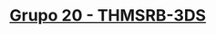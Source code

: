 # [Grupo 20 - THMSRB-3DS](https://documentacao-luban-portugal.readthedocs.io/en/latest/grupo20.html)
